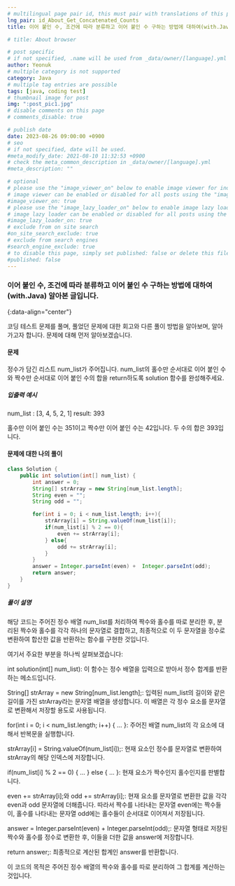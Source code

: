 ```yaml
---
# multilingual page pair id, this must pair with translations of this page. (This name must be unique)
lng_pair: id_About_Get_Concatenated_Counts
title: 이어 붙인 수, 조건에 따라 분류하고 이어 붙인 수 구하는 방법에 대하여(with.Java)

# title: About browser

# post specific
# if not specified, .name will be used from _data/owner/[language].yml
author: Yeonuk
# multiple category is not supported
category: Java
# multiple tag entries are possible
tags: [java, coding test]
# thumbnail image for post
img: ":post_pic1.jpg"
# disable comments on this page
# comments_disable: true

# publish date
date: 2023-08-26 09:00:00 +0900
# seo
# if not specified, date will be used.
#meta_modify_date: 2021-08-10 11:32:53 +0900
# check the meta_common_description in _data/owner/[language].yml
#meta_description: ""

# optional
# please use the "image_viewer_on" below to enable image viewer for individual pages or posts (_posts/ or [language]/_posts folders).
# image viewer can be enabled or disabled for all posts using the "image_viewer_posts: true" setting in _data/conf/main.yml.
#image_viewer_on: true
# please use the "image_lazy_loader_on" below to enable image lazy loader for individual pages or posts (_posts/ or [language]/_posts folders).
# image lazy loader can be enabled or disabled for all posts using the "image_lazy_loader_posts: true" setting in _data/conf/main.yml.
#image_lazy_loader_on: true
# exclude from on site search
#on_site_search_exclude: true
# exclude from search engines
#search_engine_exclude: true
# to disable this page, simply set published: false or delete this file
#published: false
---
```


<!-- outline-start -->

### 이어 붙인 수, 조건에 따라 분류하고 이어 붙인 수 구하는 방법에 대하여(with.Java) 알아본 글입니다.

{:data-align="center"}

<!-- outline-end -->

코딩 테스트 문제를 풀며, 풀었던 문제에 대한 회고와 다른 풀이 방법을 알아보며, 알아가고자 합니다.
문제에 대해 먼저 알아보겠습니다.

#### 문제

정수가 담긴 리스트 num_list가 주어집니다. num_list의 홀수만 순서대로 이어 붙인 수와 짝수만 순서대로 이어 붙인 수의 합을 return하도록 solution 함수를 완성해주세요.

##### 입출력 예시

num_list : [3, 4, 5, 2, 1]
result: 393

홀수만 이어 붙인 수는 351이고 짝수만 이어 붙인 수는 42입니다. 두 수의 합은 393입니다.

#### 문제에 대한 나의 풀이

```java
class Solution {
    public int solution(int[] num_list) {
        int answer = 0;
        String[] strArray = new String[num_list.length];
        String even = "";
        String odd = "";

        for(int i = 0; i < num_list.length; i++){
            strArray[i] = String.valueOf(num_list[i]);
            if(num_list[i] % 2 == 0){
                even += strArray[i];
            } else{
                odd += strArray[i];
            }
        }
        answer = Integer.parseInt(even) +  Integer.parseInt(odd);
        return answer;
    }
}
```

##### 풀이 설명

해당 코드는 주어진 정수 배열 num_list를 처리하여 짝수와 홀수를 따로 분리한 후, 분리된 짝수와 홀수를 각각 하나의 문자열로 결합하고, 최종적으로 이 두 문자열을 정수로 변환하여 합산한 값을 반환하는 함수를 구현한 것입니다.

여기서 주요한 부분을 하나씩 살펴보겠습니다:

int solution(int[] num_list): 이 함수는 정수 배열을 입력으로 받아서 정수 합계를 반환하는 메소드입니다.

String[] strArray = new String[num_list.length];: 입력된 num_list의 길이와 같은 길이를 가진 strArray라는 문자열 배열을 생성합니다. 이 배열은 각 정수 요소를 문자열로 변환해서 저장할 용도로 사용됩니다.

for(int i = 0; i < num_list.length; i++) { ... }: 주어진 배열 num_list의 각 요소에 대해서 반복문을 실행합니다.

strArray[i] = String.valueOf(num_list[i]);: 현재 요소인 정수를 문자열로 변환하여 strArray의 해당 인덱스에 저장합니다.

if(num_list[i] % 2 == 0) { ... } else { ... }: 현재 요소가 짝수인지 홀수인지를 판별합니다.

even += strArray[i];와 odd += strArray[i];: 현재 요소를 문자열로 변환한 값을 각각 even과 odd 문자열에 더해줍니다. 따라서 짝수를 나타내는 문자열 even에는 짝수들이, 홀수를 나타내는 문자열 odd에는 홀수들이 순서대로 이어져서 저장됩니다.

answer = Integer.parseInt(even) + Integer.parseInt(odd);: 문자열 형태로 저장된 짝수와 홀수를 정수로 변환한 후, 이들을 더한 값을 answer에 저장합니다.

return answer;: 최종적으로 계산된 합계인 answer를 반환합니다.

이 코드의 목적은 주어진 정수 배열의 짝수와 홀수를 따로 분리하여 그 합계를 계산하는 것입니다.
